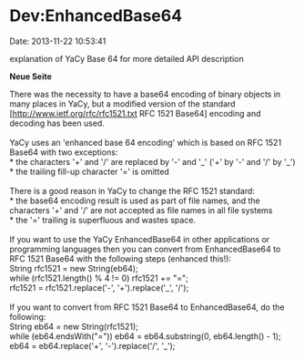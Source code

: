 Dev:EnhancedBase64
==================

Date: 2013-11-22 10:53:41

explanation of YaCy Base 64 for more detailed API description

**Neue Seite**

<div>

There was the necessity to have a base64 encoding of binary objects in
many places in YaCy, but a modified version of the standard
\[http://www.ietf.org/rfc/rfc1521.txt RFC 1521 Base64\] encoding and
decoding has been used.\
\
YaCy uses an \'enhanced base 64 encoding\' which is based on RFC 1521
Base64 with two exceptions:\
\* the characters \'+\' and \'/\' are replaced by \'-\' and \'\_\'
(\'+\' by \'-\' and \'/\' by \'\_\')\
\* the trailing fill-up character \'=\' is omitted\
\
There is a good reason in YaCy to change the RFC 1521 standard:\
\* the base64 encoding result is used as part of file names, and the
characters \'+\' and \'/\' are not accepted as file names in all file
systems\
\* the \'=\' trailing is superfluous and wastes space.\
\
If you want to use the YaCy EnhancedBase64 in other applications or
programming languages then you can convert from EnhancedBase64 to RFC
1521 Base64 with the following steps (enhanced this!):\
String rfc1521 = new String(eb64);\
while (rfc1521.length() % 4 != 0) rfc1521 += \"=\";\
rfc1521 = rfc1521.replace(\'-\', \'+\').replace(\'\_\', \'/\');\
\
If you want to convert from RFC 1521 Base64 to EnhancedBase64, do the
following:\
String eb64 = new String(rfc1521);\
while (eb64.endsWith(\"=\")) eb64 = eb64.substring(0, eb64.length() -
1);\
eb64 = eb64.replace(\'+\', \'-\').replace(\'/\', \'\_\');

</div>
